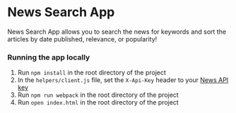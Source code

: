 # News Search App
News Search App allows you to search the news for keywords and sort the articles by date published, relevance, or popularity!

### Running the app locally
1. Run `npm install` in the root directory of the project
2. In the `helpers/client.js` file, set the `X-Api-Key` header to your [News API key](https://newsapi.org/)
3. Run `npm run webpack` in the root directory of the project
4. Run `open index.html` in the root directory of the project
